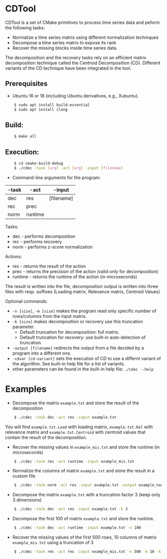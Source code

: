 # CDTool
CDTool is a set of CMake primitives to process time series data and peform the following tasks:
- Normalize a time series matrix using different normalization techniques
- Decompose a time series matrix to expose its rank
- Recover the missing blocks inside time series data. 

The decomposition and the recovery tasks rely on an efficient matrix decomposition technique called the Centroid Decomposition (CD). Different variants of the CD technique have been integrated in the tool.

## Prerequisites

- Ubuntu 16 or 18 (including Ubuntu derivatives, e.g., Xubuntu).
```bash
    $ sudo apt install build-essential
    $ sudo apt install clang
```

## Build:


```bash
    $ make all
```

## Execution:

```bash
    $ cd cmake-build-debug
    $ ./cdec -task [arg] -act [arg] -input [filename]
```
- Command-line arguments for the program:

 | -task | -act | -input |
 | -------- | -------- | -------- | 
 | dec    | res        | [filename] |
 | rec    | prec       | |
 | norm   | runtime    | |

Tasks:
- dec - performs decomposition
- rec - performs recovery
- norm - performs z-score normalization

Actions:
- res - returns the result of the action
- prec - returns the precision of the action (valid only for decomposition)
- runtime - returns the runtime of the action (in microseconds)


The result is written into the file, decomposition output is written into three files with resp. suffixes (Loading matrix, Relevance matrix, Centroid Values)

Optional commands:

- `-n [size]`, `-m [size]` makes the program read only specific number of rows/columns from the input matrix.
- `-k [size]` makes decomposition or recovery use this truncation parameter. 
    - Default truncation for decomposition: full matrix. 
    - Default truncation for recovery: use built-in auto-detection of truncation.
- `-output [filename]` redirects the output from a file decided by a program into a different one. 
- `-cdvar [cd-variant]` sets the execution of CD to use a differnt variant of the algorithm. See built-in help file for a list of variants.
- other parameters can be found in the built-in help file: `./cdec --help`

# Examples

- Decompose the matrix `example.txt` and store the result of the decomposition
```bash
    $ ./cdec -task dec -act res -input example.txt
```
You will find `example.txt.Load` with loading matrix,  `example.txt.Rel` with relevance matrix and `example.txt.Centroid` with centroid values that contain the result of the decomposition.

- Recover the missing values in `example_mis.txt` and store the runtime (in microseconds)
```bash
    $ ./cdec -task rec -act runtime -input example_mis.txt
```

- Normalize the columns of matrix `example.txt` and store the result in a custom file
```bash
    $ ./cdec -task norm -act res -input example.txt -output example_norm.txt
```

- Decompose the matrix `example.txt` with a truncation factor 3 (keep only 3 dimensions)
```bash
    $ ./cdec -task dec -act res -input example.txt -k 3
```

- Decompose the first 100 of matrix `example.txt` and store the runtime.
```bash
    $ ./cdec -task dec -act runtime -input example.txt -n 100
```

- Recover the missing values of the first 500 rows, 10 columns of matrix `example_mis.txt` using a truncation of 3
```bash
    $ ./cdec -task rec -act res -input example_mis.txt -n 500 -m 10 -k 3
```
